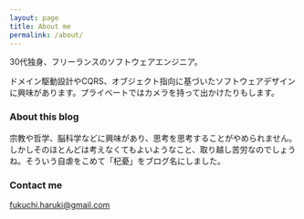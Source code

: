 ```yaml
---
layout: page
title: About me
permalink: /about/
---
```


30代独身、フリーランスのソフトウェアエンジニア。

ドメイン駆動設計やCQRS、オブジェクト指向に基づいたソフトウェアデザインに興味があります。プライベートではカメラを持って出かけたりもします。

### About this blog

宗教や哲学、脳科学などに興味があり、思考を思考することがやめられません。しかしそのほとんどは考えなくてもよいようなこと、取り越し苦労なのでしょうね。そういう自虐をこめて「杞憂」をブログ名にしました。

### Contact me

[fukuchi.haruki@gmail.com](mailto:fukuchi.haruki@gmail.com)
